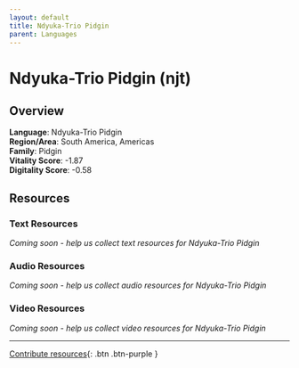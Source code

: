 ```yaml
---
layout: default
title: Ndyuka-Trio Pidgin
parent: Languages
---
```


# Ndyuka-Trio Pidgin (njt)

## Overview

**Language**: Ndyuka-Trio Pidgin  
**Region/Area**: South America, Americas  
**Family**: Pidgin  
**Vitality Score**: -1.87  
**Digitality Score**: -0.58  

## Resources

### Text Resources
*Coming soon - help us collect text resources for Ndyuka-Trio Pidgin*

### Audio Resources
*Coming soon - help us collect audio resources for Ndyuka-Trio Pidgin*

### Video Resources
*Coming soon - help us collect video resources for Ndyuka-Trio Pidgin*

---

[Contribute resources](https://fairtrain.github.io/){: .btn .btn-purple }
